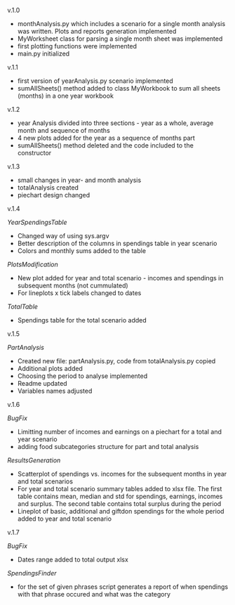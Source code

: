 v.1.0

- monthAnalysis.py which includes a scenario for a single month analysis was written. Plots and reports generation implemented
- MyWorksheet class for parsing a single month sheet was implemented
- first plotting functions were implemented
- main.py initialized

v.1.1

- first version of yearAnalysis.py scenario implemented
- sumAllSheets() method added to class MyWorkbook to sum all sheets (months) in a one year workbook 

v.1.2

 - year Analysis divided into three sections - year as a whole, average month and sequence of months
 - 4 new plots added for the year as a sequence of months part
 - sumAllSheets() method deleted and the code included to the constructor

v.1.3

 - small changes in year- and month analysis
 - totalAnalysis created
 - piechart design changed

v.1.4

_YearSpendingsTable_
 - Changed way of using sys.argv
 - Better description of the columns in spendings table in year scenario
 - Colors and monthly sums added to the table

_PlotsModification_
 - New plot added for year and total scenario - incomes and spendings in subsequent months (not cummulated)
 - For lineplots x tick labels changed to dates

_TotalTable_
 - Spendings table for the total scenario added

v.1.5

_PartAnalysis_
- Created new file: partAnalysis.py, code from totalAnalysis.py copied
- Additional plots added
- Choosing the period to analyse implemented
- Readme updated
- Variables names adjusted 

v.1.6

_BugFix_
- Limitting number of incomes and earnings on a piechart for a total and year scenario
- adding food subcategories structure for part and total analysis

_ResultsGeneration_
- Scatterplot of spendings vs. incomes for the subsequent months in year and total scenarios
- For year and total scenario summary tables added to xlsx file. The first table contains mean, median and std for spendings, earnings, incomes and surplus. The second table contains total surplus during the period
- Lineplot of basic, additional and giftdon spendings for the whole period added to year and total scenario

v.1.7

_BugFix_
- Dates range added to total output xlsx

_SpendingsFinder_
- for the set of given phrases script generates a report of when spendings with that phrase occured and what was the category
